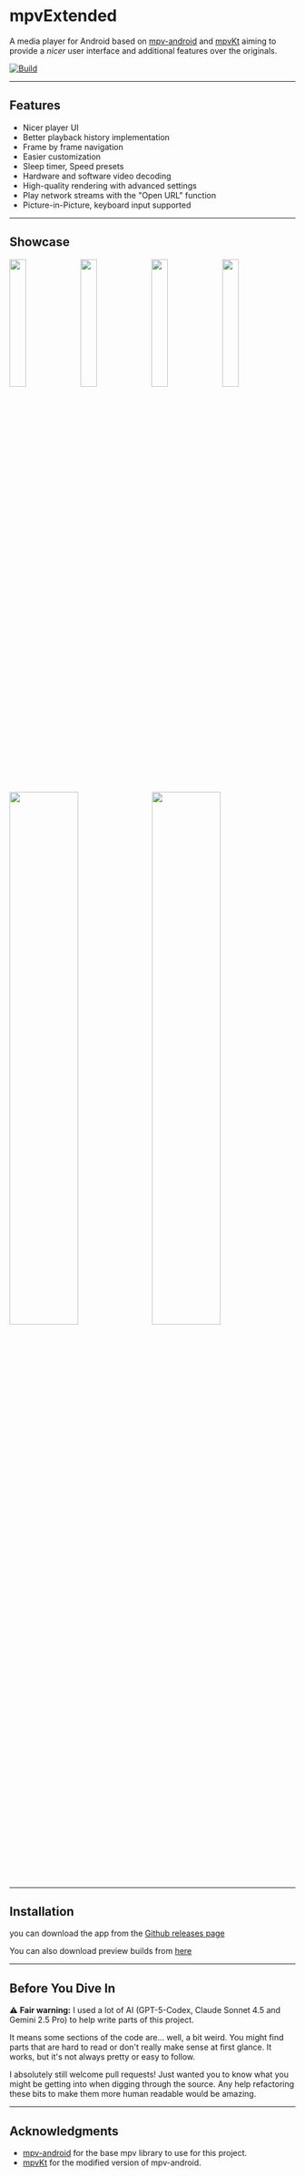 # mpvExtended
A media player for Android based on [mpv-android](https://github.com/mpv-android/mpv-android) and [mpvKt](https://github.com/abdallahmehiz/mpvKt) aiming to provide a *nicer* user interface and additional features over the originals.

[![Build](https://github.com/marlboro-advance/mpvEx/actions/workflows/build.yml/badge.svg)](https://github.com/marlboro-advance/mpvEx/actions/workflows/build.yml)

---

## Features
* Nicer player UI
* Better playback history implementation
* Frame by frame navigation
* Easier customization
* Sleep timer, Speed presets
* Hardware and software video decoding
* High-quality rendering with advanced settings
* Play network streams with the "Open URL" function
* Picture-in-Picture, keyboard input supported

---

## Showcase
<img src="/fastlane/metadata/android/en-US/images/phoneScreenshots/folderscreen.png" width="24%" /> <img src="/fastlane/metadata/android/en-US/images/phoneScreenshots/videoscreen.png" width="24%" />
<img src="/fastlane/metadata/android/en-US/images/phoneScreenshots/settings.png" width="24%" /> <img src="/fastlane/metadata/android/en-US/images/phoneScreenshots/pip.png" width="24%" /> <img src="/fastlane/metadata/android/en-US/images/phoneScreenshots/player.png" width="49%" /> <img src="/fastlane/metadata/android/en-US/images/phoneScreenshots/framenavigation.png" width="49%" />

---

## Installation
you can download the app from the [Github releases page](https://github.com/marlboro-advance/mpvEx/releases)

You can also download preview builds from [here](https://marlboro-advance.github.io/mpvEx/)

---

## Before You Dive In

⚠️ **Fair warning:** I used a lot of AI (GPT-5-Codex, Claude Sonnet 4.5 and Gemini 2.5 Pro) to help write parts of this project.

It means some sections of the code are... well, a bit weird. You might find parts that are hard to read or don't really make sense at first glance. It works, but it's not always pretty or easy to follow.

I absolutely still welcome pull requests! Just wanted you to know what you might be getting into when digging through the source. Any help refactoring these bits to make them more human readable would be amazing.

---

## Acknowledgments
- [mpv-android](https://github.com/mpv-android) for the base mpv library to use for this project.
- [mpvKt](https://github.com/abdallahmehiz/mpvKt) for the modified version of mpv-android.
